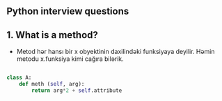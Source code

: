 ## Python interview questions


## 1. What is a method?

* Metod hər hansı bir x obyektinin daxilindəki funksiyaya deyilir. Həmin metodu x.funksiya kimi cağıra bilərik.

```py

class A: 
    def meth (self, arg): 
        return arg*2 + self.attribute

```
